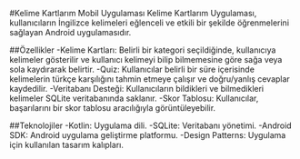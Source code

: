 #Kelime Kartlarım Mobil Uygulaması
Kelime Kartlarım Uygulaması, kullanıcıların İngilizce kelimeleri eğlenceli ve etkili bir şekilde öğrenmelerini sağlayan Android uygulamasıdır.

##Özellikler
-Kelime Kartları: Belirli bir kategori seçildiğinde, kullanıcıya kelimeler gösterilir ve kullanıcı kelimeyi bilip bilmemesine göre sağa veya sola kaydırarak belirtir.
-Quiz: Kullanıcılar belirli bir süre içerisinde kelimelerin türkçe karşılığını tahmin etmeye çalışır ve doğru/yanlış cevaplar kaydedilir.
-Veritabanı Desteği: Kullanıcıların bildikleri ve bilmedikleri kelimeler SQLite veritabanında saklanır.
-Skor Tablosu: Kullanıcılar, başarılarını bir skor tablosu aracılığıyla görüntüleyebilir.

##Teknolojiler
-Kotlin: Uygulama dili.
-SQLite: Veritabanı yönetimi.
-Android SDK: Android uygulama geliştirme platformu.
-Design Patterns: Uygulama için kullanılan tasarım kalıpları.

